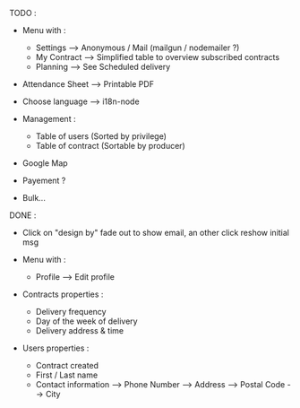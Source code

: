 TODO :

 * Menu with :
    - Settings      --> Anonymous / Mail (mailgun / nodemailer ?)
    - My Contract   --> Simplified table to overview subscribed contracts
    - Planning      --> See Scheduled delivery

 * Attendance Sheet --> Printable PDF
 
 * Choose language --> i18n-node

 * Management :
    - Table of users (Sorted by privilege)
    - Table of contract (Sortable by producer)

 * Google Map

 * Payement ?

 * Bulk...

DONE :

 * Click on "design by" fade out to show email, an other click reshow initial msg

 * Menu with :
    - Profile       --> Edit profile

 * Contracts properties :
   - Delivery frequency
   - Day of the week of delivery
   - Delivery address & time

 * Users properties :
   - Contract created
   - First / Last name
   - Contact information    --> Phone Number
                            --> Address
                            --> Postal Code
                            --> City